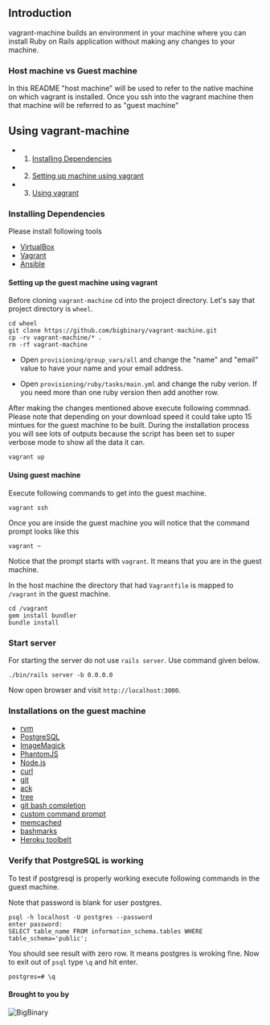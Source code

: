 ## Introduction

vagrant-machine builds an environment in your machine where you can install Ruby on Rails application without making any changes to your machine.

### Host machine vs Guest machine

In this README "host machine" will be used to refer to the native
machine on which vagrant is installed. Once you ssh into the vagrant
machine then that machine will be referred to as "guest machine"

## Using vagrant-machine

* 1. [Installing Dependencies](#installing-dependencies)
* 2. [Setting up machine using vagrant](#setting-up-the-guest-machine-using-vagrant)
* 3. [Using vagrant](#using-guest-machine)

### Installing Dependencies

Please install following tools

* [VirtualBox](https://www.virtualbox.org/wiki/Downloads)
* [Vagrant](http://www.vagrantup.com/downloads.html)
* [Ansible](http://docs.ansible.com/intro_installation.html)


#### Setting up the guest machine using vagrant

Before cloning `vagrant-machine` cd into the project directory.
Let's say that project directory is `wheel`.

```
cd wheel
git clone https://github.com/bigbinary/vagrant-machine.git
cp -rv vagrant-machine/* .
rm -rf vagrant-machine
```

* Open `provisioning/group_vars/all` and change the "name" and "email" value to
have your name and your email address.

* Open `provisioning/ruby/tasks/main.yml` and change the ruby verion. If
you need more than one ruby version then add another row.

After making the changes mentioned above execute following commnad. Please note that depending on your download speed it could take upto 15 mintues for the guest machine to be built. During the installation process you will see lots of outputs because the script has been set to super verbose mode to show all the data it can.

```
vagrant up
```

#### Using guest machine

Execute following commands to get into the guest machine.

```
vagrant ssh
```

Once you are inside the guest machine you will notice that the command prompt looks like this

```
vagrant ~
```

Notice that the prompt starts with `vagrant`. It means that you are in the guest machine.

In the host machine the directory that had `Vagrantfile` is mapped to
`/vagrant` in the guest machine.

```
cd /vagrant
gem install bundler
bundle install
```

### Start server

For starting the server do not use `rails server`. Use
command given below.

```
./bin/rails server -b 0.0.0.0
```

Now open browser and visit `http://localhost:3000`.


### Installations on the guest machine

* [rvm](http://rvm.io)
* [PostgreSQL](http://www.postgresql.org)
* [ImageMagick](http://www.imagemagick.org)
* [PhantomJS](http://phantomjs.org)
* [Node.js](http://nodejs.org)
* [curl](http://curl.haxx.se)
* [git](http://git-scm.com)
* [ack](http://beyondgrep.com)
* [tree](http://linux.die.net/man/1/tree)
* [git bash completion](https://github.com/git/git/blob/master/contrib/completion/git-completion.bash)
* [custom command prompt](https://github.com/neerajdotname/dotfiles/blob/master/bash/command_prompt.bash)
* [memcached](http://memcached.org)
* [bashmarks](https://github.com/huyng/bashmarks)
* [Heroku toolbelt](https://toolbelt.heroku.com)


### Verify that PostgreSQL is working

To test if postgresql is properly working execute following commands in the guest machine.

Note that password is blank for user postgres.

```
psql -h localhost -U postgres --password
enter password:
SELECT table_name FROM information_schema.tables WHERE table_schema='public';
```

You should see result with zero row. It means postgres is wroking fine. Now to exit out of `psql` type `\q` and hit enter.

```
postgres=# \q
```

#### Brought to you by

![BigBinary](http://bigbinary.com/assets/common/logo.png)
